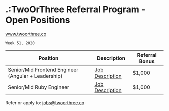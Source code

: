 
# .:TwoOrThree Referral Program - Open Positions
www.twoorthree.co

`Week 51, 2020` 

| Position | Description | Referral Bonus |
| ----------- | ----------- | ----------- |
| Senior/Mid Frontend Engineer (Angular + Leadership) | [Job Description](jobs/Senior_Mid_Frontend_Engineer_Angular+Leadership.pdf) | $1,000 |
| Senior/Mid Ruby Engineer | [Job Description](jobs/Senior_Mid_Ruby_Engineer.pdf) | $1,000 |

Refer or apply to: jobs@twoorthree.co